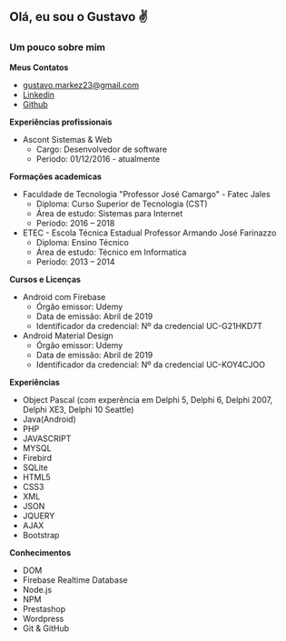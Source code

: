 ## Olá, eu sou o Gustavo :v:

### Um pouco sobre mim 

**Meus Contatos**
* gustavo.markez23@gmail.com
* [Linkedin](https://www.linkedin.com/in/gustavo-marques-1901b5215/)
* [Github](https://github.com/gustavoMarkez23)

**Experiências profissionais**
* Ascont Sistemas & Web
  * Cargo: Desenvolvedor de software
  * Periodo: 01/12/2016 - atualmente

**Formações academicas**
* Faculdade de Tecnologia "Professor José Camargo" - Fatec Jales
  * Diploma: Curso Superior de Tecnologia (CST)
  * Área de estudo: Sistemas para Internet
  * Período: 2016 – 2018
* ETEC - Escola Técnica Estadual Professor Armando José Farinazzo
  * Diploma: Ensino Técnico
  * Área de estudo: Técnico em Informatica
  * Período: 2013 – 2014

**Cursos e Licenças**
* Android com Firebase
  * Órgão emissor: Udemy
  * Data de emissão: Abril de 2019
  * Identificador da credencial: Nº da credencial UC-G21HKD7T
* Android Material Design
  * Órgão emissor: Udemy 
  * Data de emissão: Abril de 2019
  * Identificador da credencial: Nº da credencial UC-KOY4CJOO

**Experiências**
* Object Pascal (com experência em Delphi 5, Delphi 6, Delphi 2007, Delphi XE3, Delphi 10 Seattle)
* Java(Android)
* PHP
* JAVASCRIPT
* MYSQL
* Firebird
* SQLite
* HTML5 
* CSS3 
* XML 
* JSON 
* JQUERY 
* AJAX 
* Bootstrap

**Conhecimentos**
* DOM
* Firebase Realtime Database
* Node.js
* NPM
* Prestashop
* Wordpress
* Git & GitHub

<!--
**gustavoMarkez23/gustavoMarkez23** is a ✨ _special_ ✨ repository because its `README.md` (this file) appears on your GitHub profile.

Here are some ideas to get you started:

- 🔭 I’m currently working on ...
- 🌱 I’m currently learning ...
- 👯 I’m looking to collaborate on ...
- 🤔 I’m looking for help with ...
- 💬 Ask me about ...
- 📫 How to reach me: ...
- 😄 Pronouns: ...
- ⚡ Fun fact: ...
-->
